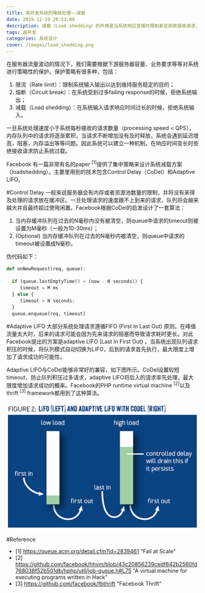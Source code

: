 ```yaml
---
title: 高并发系统的降级处理——减载
date: 2019-12-19 20:53:08
description: 减载（Load shedding）的作用是当系统响应变慢时限制甚至拒绝接收请求，减轻服务器内存压力。
tags: 高并发
categories: 系统设计
cover: /images/load_shedding.png
---
```


在服务器流量波动的情况下，我们需要根据下游服务器容量、业务要求等等对系统进行策略性的保护。保护策略有很多种，包括：

1. 限流（Rate limit）：限制系统输入输出以达到维持服务稳定的目的；
2. 熔断（Circuit break）：在系统受到过多failing response的时候，拒绝系统输出；
3. 减载（Load shedding）：在系统输入请求响应时间过长的时候，拒绝系统输入。

一旦系统处理速度小于系统每秒接收的请求数量（processing speed < QPS），内存队列中的请求将逐渐累积，当请求不断增加没有及时释放，系统会遇到延迟增高，阻塞，内存溢出等等问题。因此系统可以建立一种机制，在响应时间变长时拒绝接收请求防止系统过载。

Facebook 有一篇非常有名的paper <sup>[1]</sup>提供了集中策略来设计系统减载方案（loadshedding）。主要里用到的技术包含Control Delay（CoDel）和Adaptive LIFO。

#Control Delay
一般来说服务器会有内存或者资源池数量的限制，并将没有来得及处理的请求放在缓冲区。一旦处理请求的速度跟不上到来的请求，队列将会越来越大并且最终超过使用闲置。Facebook根据CoDel的启发设计了一套算法：

1. 当内存缓冲队列在过去的N毫秒内没有被清空，则queue中请求的timeout则被设置为M毫秒（一般为10-30ms）；
2. (Optional) 当内存缓冲队列在过去的N毫秒内被清空，则queue中请求的timeout被设置成N毫秒。

伪代码如下：

```python
def onNewRequest(req, queue):

  if (queue.lastEmptyTime() < (now - N seconds)) {
     timeout = M ms
  } else {
     timeout = N seconds;
  }
  queue.enqueue(req, timeout)
```

#Adaptive LIFO
大部分系统处理请求遵循FIFO (First In Last Out) 原则。在峰值流量太大时，后来的请求可能会因为先来请求的阻塞而导致请求耗时更长。对此Facebook提出的方案是adaptive LIFO (Last In First Out) ，当系统出现队列请求积压的时候，将队列模式自动切换为LIFO，后到的请求首先执行，最大限度上增加了请求成功的可能性。

Adaptive LIFO与CoDel能够非常好的兼容，如下图所示。CoDel设置较短timeout，防止队列积压过多请求，adaptive LIFO将后入的请求率先处理，最大限度增加请求成功的概率。Facebook的PHP runtime virtual machine <sup>[2]</sup>以及thrift <sup>[3]</sup> framework都用到了这种算法。

![Adaptive LIFO](/images/adaptive_lifo.png "Adaptive LIFO")

#Reference
* [1] <https://queue.acm.org/detail.cfm?id=2839461> "Fail at Scale"
* [2] <https://github.com/facebook/hhvm/blob/43c20856239cedf842b2560fd768038f52b501db/hphp/util/job-queue.h#L75> "A virtual machine for executing programs written in Hack"
* [3] <https://github.com/facebook/fbthrift> "Facebook Thrift"